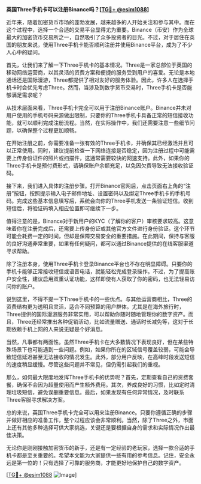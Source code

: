 **英国Three手机卡可以注册Binance吗？[[TG💪+ @esim1088](https://t.me/s/esim1088)]**

近年来，随着加密货币市场的蓬勃发展，越来越多的人开始关注和参与其中。而在这个过程中，选择一个合适的交易平台显得尤为重要。Binance（币安）作为全球最大的加密货币交易所之一，自然吸引了众多投资者的目光。不过，对于居住在英国的朋友来说，使用Three手机卡能否顺利注册并使用Binance平台，成为了不少人心中的疑问。

首先，让我们来了解一下Three手机卡的基本情况。Three是一家总部位于英国的移动网络运营商，以其灵活的资费方案和便捷的服务受到用户的喜爱。无论是本地通话还是国际漫游，Three都提供了相对友好的服务体验。因此，许多人在选择手机卡时会优先考虑Three。然而，当涉及到数字货币交易时，Three手机卡是否能够满足需求呢？

从技术层面来看，Three手机卡完全可以用于注册Binance账户。Binance并未对用户使用的手机号码来源做出限制，只要你的Three手机卡具备正常的短信接收功能，就可以顺利完成注册流程。当然，在实际操作中，我们还需要注意一些细节问题，以确保整个过程更加顺畅。

在开始注册之前，你需要准备一张有效的Three手机卡，并确保其已经激活并且可以正常使用。同时，建议提前检查一下网络连接是否稳定，因为注册过程中可能需要上传身份证件的照片或扫描件，这通常需要较快的网速支持。此外，如果你的Three手机卡是预付费形式，请确保账户余额充足，以免因欠费导致无法接收验证码。

接下来，我们进入具体的注册步骤。打开Binance官网后，点击页面右上角的“注册”按钮，按照提示输入电子邮件地址、设置密码以及绑定Three手机卡的手机号码。完成这些基本信息填写后，系统会向你的Three手机发送一条验证短信。收到短信后，将验证码填入相应位置即可继续下一步。

值得注意的是，Binance对于新用户的KYC（了解你的客户）审核要求较高。这意味着你在注册完成后，还需要上传身份证或其他官方文件进行身份验证。这个环节可能会耗费一定的时间，但却是保障交易安全的重要措施。在此期间，保持与客服的良好沟通非常重要，如果有任何疑问，都可以通过Binance提供的在线客服渠道寻求帮助。

除了注册本身，使用Three手机卡登录Binance平台也不存在明显障碍。只要你的手机卡能够正常接收短信或语音电话，就能轻松完成登录操作。不过，为了提高账户安全性，建议启用双重认证功能，这样即使有人获取了你的密码，也无法轻易访问你的账户。

说到这里，不得不提一下Three手机卡的一些优点。与其他运营商相比，Three的资费结构更为透明且灵活，适合不同预算的用户群体。尤其是在海外旅行时，Three提供的国际漫游服务非常实用，可以帮助你随时随地管理你的数字资产。而且，Three还经常推出各种促销活动，比如流量赠送、通话时长减免等，这对于长期依赖手机上网的人来说无疑是个好消息。

当然，凡事都有两面性。虽然Three手机卡在大多数情况下表现良好，但在某些特殊场景下也可能遇到一些问题。例如，如果你所在的区域信号覆盖较弱，可能会导致短信延迟甚至无法接收的情况发生。此外，部分用户反映，在高峰时段发送短信的速度稍显缓慢。尽管这些问题并不常见，但仍需引起我们的重视。

那么，如何最大限度地发挥Three手机卡的优势呢？首先，定期查看自己的资费套餐，确保不会因为超量使用而产生额外费用。其次，养成良好的习惯，比如定时清理垃圾短信，避免误删重要信息。最后，如果发现有任何异常情况，及时联系Three客服寻求解决方案。

总的来说，英国Three手机卡完全可以用来注册Binance。只要你遵循正确的步骤并做好相应的准备工作，整个过程应该会非常顺利。当然，除了Three之外，市面上还有其他多种选择可供大家挑选，关键还是要根据自身的需求和实际情况作出最佳决策。

无论你是刚刚接触加密货币的新手，还是有一定经验的老玩家，选择一款合适的手机卡都是至关重要的。希望本文能为大家提供一些有用的参考信息。记住，安全永远是第一位的！只有选择了可靠的服务商，才能更好地保护自己的数字资产。

[[TG💪+ @esim1088](https://t.me/s/esim1088) ![Image](https://i.postimg.cc/4NQfJmqS/Snipaste-2025-05-13-00-14-12.png)]